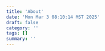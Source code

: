 ```yaml
---
title: 'About'
date: 'Mon Mar 3 08:10:14 MST 2025'
draft: false
category: ''
tags: []
summary: ''
---
```

